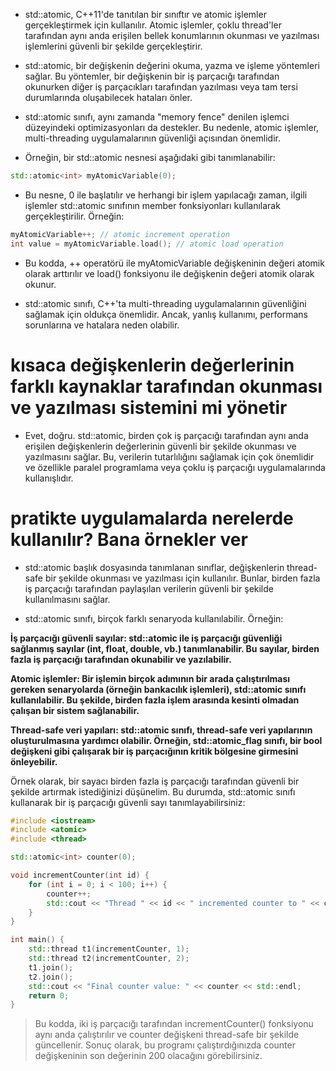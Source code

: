 - std::atomic, C++11'de tanıtılan bir sınıftır ve atomic işlemler gerçekleştirmek için kullanılır. Atomic işlemler, çoklu thread'ler tarafından aynı anda erişilen bellek konumlarının okunması ve yazılması işlemlerini güvenli bir şekilde gerçekleştirir.

- std::atomic, bir değişkenin değerini okuma, yazma ve işleme yöntemleri sağlar. Bu yöntemler, bir değişkenin bir iş parçacığı tarafından okunurken diğer iş parçacıkları tarafından yazılması veya tam tersi durumlarında oluşabilecek hataları önler.

- std::atomic sınıfı, aynı zamanda "memory fence" denilen işlemci düzeyindeki optimizasyonları da destekler. Bu nedenle, atomic işlemler, multi-threading uygulamalarının güvenliği açısından önemlidir.

- Örneğin, bir std::atomic<int> nesnesi aşağıdaki gibi tanımlanabilir:

```CPP
std::atomic<int> myAtomicVariable(0);

```

- Bu nesne, 0 ile başlatılır ve herhangi bir işlem yapılacağı zaman, ilgili işlemler std::atomic sınıfının member fonksiyonları kullanılarak gerçekleştirilir. Örneğin:

```CPP
myAtomicVariable++; // atomic increment operation
int value = myAtomicVariable.load(); // atomic load operation

```

- Bu kodda, ++ operatörü ile myAtomicVariable değişkeninin değeri atomik olarak arttırılır ve load() fonksiyonu ile değişkenin değeri atomik olarak okunur.

- std::atomic sınıfı, C++'ta multi-threading uygulamalarının güvenliğini sağlamak için oldukça önemlidir. Ancak, yanlış kullanımı, performans sorunlarına ve hatalara neden olabilir.

# kısaca değişkenlerin değerlerinin farklı kaynaklar tarafından okunması ve yazılması sistemini mi yönetir

- Evet, doğru. std::atomic, birden çok iş parçacığı tarafından aynı anda erişilen değişkenlerin değerlerinin güvenli bir şekilde okunması ve yazılmasını sağlar. Bu, verilerin tutarlılığını sağlamak için çok önemlidir ve özellikle paralel programlama veya çoklu iş parçacığı uygulamalarında kullanışlıdır.

# pratikte uygulamalarda nerelerde kullanılır? Bana örnekler ver

- std::atomic başlık dosyasında tanımlanan sınıflar, değişkenlerin thread-safe bir şekilde okunması ve yazılması için kullanılır. Bunlar, birden fazla iş parçacığı tarafından paylaşılan verilerin güvenli bir şekilde kullanılmasını sağlar.

- std::atomic sınıfı, birçok farklı senaryoda kullanılabilir. Örneğin:

**İş parçacığı güvenli sayılar: std::atomic ile iş parçacığı güvenliği sağlanmış sayılar (int, float, double, vb.) tanımlanabilir. Bu sayılar, birden fazla iş parçacığı tarafından okunabilir ve yazılabilir.**

**Atomic işlemler: Bir işlemin birçok adımının bir arada çalıştırılması gereken senaryolarda (örneğin bankacılık işlemleri), std::atomic sınıfı kullanılabilir. Bu şekilde, birden fazla işlem arasında kesinti olmadan çalışan bir sistem sağlanabilir.**

**Thread-safe veri yapıları: std::atomic sınıfı, thread-safe veri yapılarının oluşturulmasına yardımcı olabilir. Örneğin, std::atomic_flag sınıfı, bir bool değişkeni gibi çalışarak bir iş parçacığının kritik bölgesine girmesini önleyebilir.**

Örnek olarak, bir sayacı birden fazla iş parçacığı tarafından güvenli bir şekilde artırmak istediğinizi düşünelim. Bu durumda, std::atomic sınıfı kullanarak bir iş parçacığı güvenli sayı tanımlayabilirsiniz:

```CPP
#include <iostream>
#include <atomic>
#include <thread>

std::atomic<int> counter(0);

void incrementCounter(int id) {
    for (int i = 0; i < 100; i++) {
        counter++;
        std::cout << "Thread " << id << " incremented counter to " << counter << std::endl;
    }
}

int main() {
    std::thread t1(incrementCounter, 1);
    std::thread t2(incrementCounter, 2);
    t1.join();
    t2.join();
    std::cout << "Final counter value: " << counter << std::endl;
    return 0;
}

```
> Bu kodda, iki iş parçacığı tarafından incrementCounter() fonksiyonu aynı anda çalıştırılır ve counter değişkeni thread-safe bir şekilde güncellenir. Sonuç olarak, bu programı çalıştırdığınızda counter değişkeninin son değerinin 200 olacağını görebilirsiniz.





















